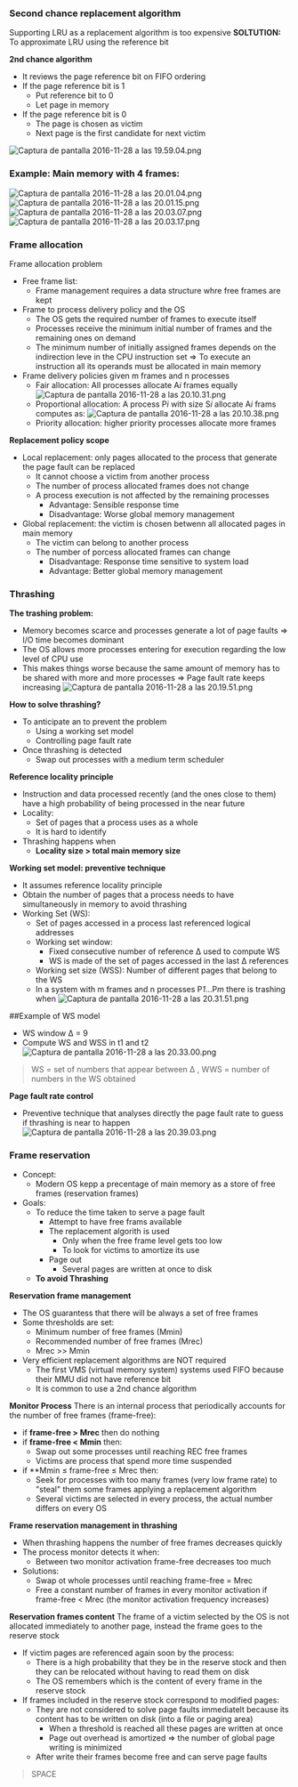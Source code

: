 ### Second chance replacement algorithm 
Supporting LRU as a replacement algorithm is too expensive
**SOLTUTION:** To approximate LRU using the reference bit 

**2nd chance algorithm**
+ It reviews the page reference bit on FIFO ordering
+ If the page reference bit is 1
    + Put reference bit to 0 
    + Let page in memory 
+ If the page reference bit is 0 
    + The page is chosen as victim 
    + Next page is the first candidate for next victim 

![Captura de pantalla 2016-11-28 a las 19.59.04.png](resources/36D1041C7781EF324A83CE62AD900302.png)

### Example: Main memory with 4 frames: 
![Captura de pantalla 2016-11-28 a las 20.01.04.png](resources/A01002394D4C31735BF6C6579FA9E6EF.png)
![Captura de pantalla 2016-11-28 a las 20.01.15.png](resources/E98E7375538FD6914D0725039ACE6A3C.png)
![Captura de pantalla 2016-11-28 a las 20.03.07.png](resources/DF5686DAA0E6E1AF1404D9480EEB0F47.png)
![Captura de pantalla 2016-11-28 a las 20.03.17.png](resources/164F3CFA97D20483F3A51ADF0DBA0D63.png)

### Frame allocation 
Frame allocation problem 
+ Free frame list: 
    + Frame management requires a data structure whre free frames are kept
+ Frame to process delivery policy and the OS
    + The OS gets the required number of frames to execute itself
    + Processes receive the minimum initial number of frames and the remaining ones on demand
    + The minimum number of initially assigned frames depends on the indirection leve in the CPU instruction set => To execute an instruction all its operands must be allocated in main memory 
+ Frame delivery policies given m frames and n processes
    + Fair allocation: All processes allocate A*i* frames equally 
![Captura de pantalla 2016-11-28 a las 20.10.31.png](resources/A7B9F804676D9CE7E8D15A1976A20C4D.png)
    + Proportional allocation: A process P*i* with size S*i* allocate A*i* frams computes as: 
![Captura de pantalla 2016-11-28 a las 20.10.38.png](resources/511B4EF25A6B18C43B6BD6D53CAE31E0.png)
    + Priority allocation: higher priority processes allocate more frames

**Replacement policy scope**
+ Local replacement: only pages allocated to the process that generate the page fault can be replaced
    + It cannot choose a victim from another process
    + The number of process allocated frames does not change
    + A process execution is not affected by the remaining processes
        + Advantage:    Sensible response time
        + Disadvantage: Worse global memory management
+ Global replacement: the victim is chosen betwenn all allocated pages in main memory 
    + The victim can belong to another process
    + The number of porcess allocated frames can change
        + Disadvantage: Response time sensitive to system load
        + Advantage: Better global memory management

### Thrashing 
**The trashing problem:**
+ Memory becomes scarce and processes generate a lot of page faults => I/O time becomes dominant
+ The OS allows more processes entering for execution regarding the low level of CPU use
+ This makes things worse because the same amount of memory has to be shared with more and more processes => Page fault rate keeps increasing 
![Captura de pantalla 2016-11-28 a las 20.19.51.png](resources/32F4FA68B079E3506D3B9C4AF1340CDA.png)

**How to solve thrashing?** 
+ To anticipate an to prevent the problem
    + Using a working set model 
    + Controlling page fault rate
+ Once thrashing is detected
    + Swap out processes with a medium term scheduler

**Reference locality principle** 
+ Instruction and data processed recently (and the ones close to them) have a high probability of being processed in the near future
+ Locality: 
    + Set of pages that a process uses as a whole
    + It is hard to identify
+ Thrashing happens when 
    + **Locality size > total main memory size** 

**Working set model: preventive technique**
+ It assumes reference locality principle 
+ Obtain the number of pages that a process needs to have simultaneously in memory to avoid thrashing
+ Working Set (WS):
    + Set of pages accessed in a process last referenced logical addresses
    + Working set window: 
        + Fixed consecutive number of reference ∆ used to compute WS
        + WS is made of the set of pages accessed in the last ∆ references
    + Working set size (WSS): Number of different pages that belong to the WS
    + In a system with m frames and n processes P*1*…P*m* there is trashing when 
![Captura de pantalla 2016-11-28 a las 20.31.51.png](resources/72F05632ACB17A1367D1D1C94B826DFA.png)

##Example of WS model 
+ WS window ∆ = 9
+ Compute WS and WSS in t1 and t2
![Captura de pantalla 2016-11-28 a las 20.33.00.png](resources/1089439525419FF7737231A1ABB5FD9F.png)
> WS = set of numbers that appear between ∆ , WWS = number of numbers in the WS obtained 

**Page fault rate control** 
+ Preventive technique that analyses directly the page fault rate to guess if thrashing is near to happen 
![Captura de pantalla 2016-11-28 a las 20.39.03.png](resources/7D0310A62FF9086004FFD109D857428E.png)

### Frame reservation
+ Concept: 
    + Modern OS kepp a precentage of main memory as a store of free frames (reservation frames)
+ Goals: 
    + To reduce the time taken to serve a page fault
        + Attempt to have free frams available 
        + The replacement algorith is used
            + Only when the free frame level gets too low
            + To look for victims to amortize its use
        + Page out
            + Several pages are written at once to disk 
    + **To avoid Thrashing**

**Reservation frame management**
+ The OS guarantess that there will be always a set of free frames
+ Some thresholds are set: 
    + Minimum number of free frames (Mmin)
    + Recommended number of free frames (Mrec)
    + Mrec >> Mmin 
+ Very efficient replacement algorithms are NOT required
    + The first VMS (virtual memory system) systems used FIFO because their MMU did not have reference bit
    + It is common to use a 2nd chance algorithm 

**Monitor Process** 
There is an internal process that periodically accounts for the number of free frames (frame-free): 
+ if **frame-free > Mrec** then do nothing
+ if **frame-free < Mmin** then: 
    + Swap out some processes until reaching REC free frames
    + Victims are process that spend more time suspended
+ if **Mmin ≤ frame-free ≤ Mrec then: 
    + Seek for processes with too many frames (very low frame rate) to "steal" them some frames applying a replacement algorithm 
    + Several victims are selected in every process, the actual number differs on every OS

**Frame reservation management in thrashing**
+ When thrashing happens the number of free frames decreases quickly
+ The process monitor detects it when: 
    + Between two monitor activation frame-free decreases too much
+ Solutions: 
    + Swap ot whole processes until reaching frame-free = Mrec
    + Free a constant number of frames in every monitor activation if frame-free < Mrec (the monitor activation frequency increases) 

**Reservation frames content** 
The frame of a victim selected by the OS is not allocated immediately to another page, instead the frame goes to the reserve stock 
+ If victim pages are referenced again soon by the process: 
    + There is a high probability that they be in the reserve stock and then they can be relocated without having to read them on disk 
    + The OS remembers which is the content of every frame in the reserve stock
+ If frames included in the reserve stock correspond to modified pages: 
    + They are not considered to solve page faults immediatelt because its content has to be written on disk (into a file or paging area) 
        + When a threshold is reached all these pages are written at once
        + Page out overhead is amortized => the number of global page writing is minimized
    + After write their frames become free and can serve page faults  





















> SPACE 
